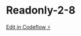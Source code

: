 # Readonly-2-8

[Edit in Codeflow ⚡️](https://stackblitz.com/~/github.com/CameronStAmant/Readonly-2-8)